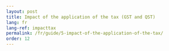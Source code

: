 ```yaml
---
layout: post
title: Impact of the application of the tax (GST and QST)
lang: fr
lang-ref: impacttax
permalink: /fr/guide/5-impact-of-the-application-of-the-tax/
order: 12
---
```

